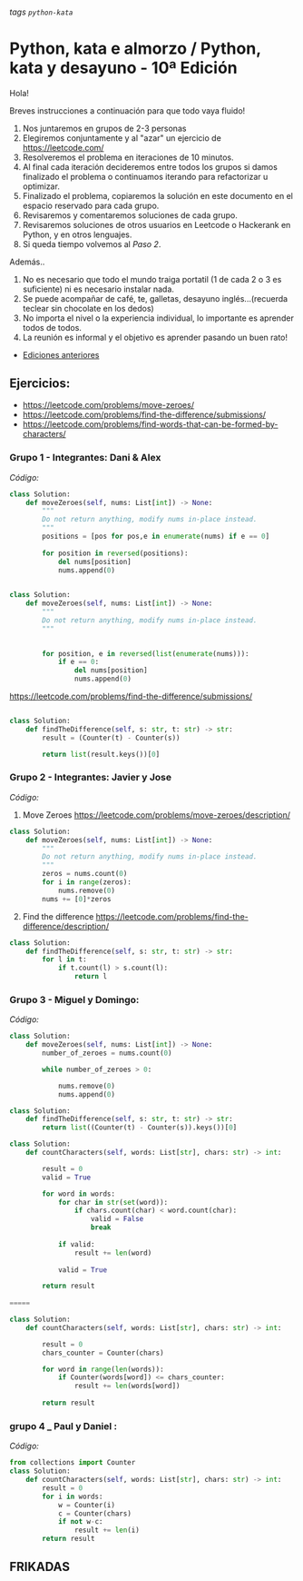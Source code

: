 ###### tags `python-kata`

# Python, kata e almorzo / Python, kata y desayuno - 10ª Edición

Hola!

Breves instrucciones a continuación para que todo vaya fluido!

1. Nos juntaremos en grupos de 2-3 personas
1. Elegiremos conjuntamente y al "azar" un ejercicio de https://leetcode.com/
1. Resolveremos el problema en iteraciones de 10 minutos.
1. Al final cada iteración decideremos entre todos los grupos si damos finalizado el problema o continuamos iterando para refactorizar u optimizar.
1. Finalizado el problema, copiaremos la solución en este documento en el espacio reservado para cada grupo.
1. Revisaremos y comentaremos soluciones de cada grupo.
1. Revisaremos soluciones de otros usuarios en Leetcode o Hackerank en Python, y en otros lenguajes.
1. Si queda tiempo volvemos al _Paso 2_.

Además..

1. No es necesario que todo el mundo traiga portatil (1 de cada 2 o 3 es suficiente) ni es necesario instalar nada.
1. Se puede acompañar de café, te, galletas, desayuno inglés...(recuerda teclear sin chocolate en los dedos)
2. No importa el nivel o la experiencia individual, lo importante es aprender todos de todos.
3. La reunión es informal y el objetivo es aprender pasando un buen rato!


- [Ediciones anteriores](https://github.com/aindustriosa/python-kata-e-almorzo)


## Ejercicios: 

- https://leetcode.com/problems/move-zeroes/
- https://leetcode.com/problems/find-the-difference/submissions/
- https://leetcode.com/problems/find-words-that-can-be-formed-by-characters/


### Grupo 1 - Integrantes: Dani & Alex

_Código:_

```python
class Solution:
    def moveZeroes(self, nums: List[int]) -> None:
        """
        Do not return anything, modify nums in-place instead.
        """
        positions = [pos for pos,e in enumerate(nums) if e == 0]
        
        for position in reversed(positions):
            del nums[position]
            nums.append(0)

            
class Solution:
    def moveZeroes(self, nums: List[int]) -> None:
        """
        Do not return anything, modify nums in-place instead.
        """

        
        for position, e in reversed(list(enumerate(nums))):
            if e == 0:
                del nums[position]
                nums.append(0)
```

https://leetcode.com/problems/find-the-difference/submissions/

```python

class Solution:
    def findTheDifference(self, s: str, t: str) -> str:
        result = (Counter(t) - Counter(s))

        return list(result.keys())[0]
```


### Grupo 2 - Integrantes: Javier y Jose

_Código:_
1. Move Zeroes
https://leetcode.com/problems/move-zeroes/description/ 
```python
class Solution:
    def moveZeroes(self, nums: List[int]) -> None:
        """
        Do not return anything, modify nums in-place instead.
        """
        zeros = nums.count(0)
        for i in range(zeros):
            nums.remove(0)
        nums += [0]*zeros
```


2. Find the difference
https://leetcode.com/problems/find-the-difference/description/

```python
class Solution:
    def findTheDifference(self, s: str, t: str) -> str:
        for l in t:
            if t.count(l) > s.count(l):
                return l
```



### Grupo 3 - Miguel y Domingo: 

_Código:_
```python
class Solution:
    def moveZeroes(self, nums: List[int]) -> None:
        number_of_zeroes = nums.count(0)

        while number_of_zeroes > 0:

            nums.remove(0)
            nums.append(0)         
```

```python
class Solution:
    def findTheDifference(self, s: str, t: str) -> str:
        return list((Counter(t) - Counter(s)).keys())[0]
```

```python
class Solution:
    def countCharacters(self, words: List[str], chars: str) -> int:

        result = 0
        valid = True

        for word in words:
            for char in str(set(word)):
                if chars.count(char) < word.count(char):
                    valid = False
                    break
            
            if valid:
                result += len(word)
            
            valid = True

        return result
    
=====

class Solution:
    def countCharacters(self, words: List[str], chars: str) -> int:

        result = 0
        chars_counter = Counter(chars)

        for word in range(len(words)):
            if Counter(words[word]) <= chars_counter:
                result += len(words[word])
        
        return result
```

### grupo 4 _ Paul y Daniel : 
_Código:_
```python
from collections import Counter
class Solution:
    def countCharacters(self, words: List[str], chars: str) -> int:
        result = 0
        for i in words:
            w = Counter(i)
            c = Counter(chars)
            if not w-c:
                result += len(i)
        return result
```

## FRIKADAS

